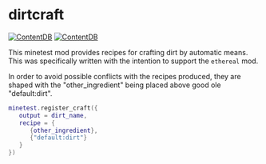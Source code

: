 # dirtcraft

[![ContentDB](https://content.minetest.net/packages/dayer4b/dirtcraft/shields/title/)](https://content.minetest.net/packages/dayer4b/dirtcraft/)
[![ContentDB](https://content.minetest.net/packages/dayer4b/dirtcraft/shields/downloads/)](https://content.minetest.net/packages/dayer4b/dirtcraft/)

This minetest mod provides recipes for crafting dirt by automatic means.  This
was specifically written with the intention to support the `ethereal` mod.

In order to avoid possible conflicts with the recipes produced, they are shaped
with the "other_ingredient" being placed above good ole "default:dirt".

```lua
minetest.register_craft({
   output = dirt_name,
   recipe = {
      {other_ingredient},
      {"default:dirt"}
   }
})
```
